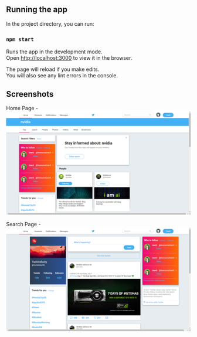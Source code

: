 ## Running the app

In the project directory, you can run:

### `npm start`

Runs the app in the development mode.<br>
Open [http://localhost:3000](http://localhost:3000) to view it in the browser.

The page will reload if you make edits.<br>
You will also see any lint errors in the console.

## Screenshots 

Home Page - ![Home Page](/image1.png "Home Page")

Search Page - ![Search Page](/image2.png "Search Page")

